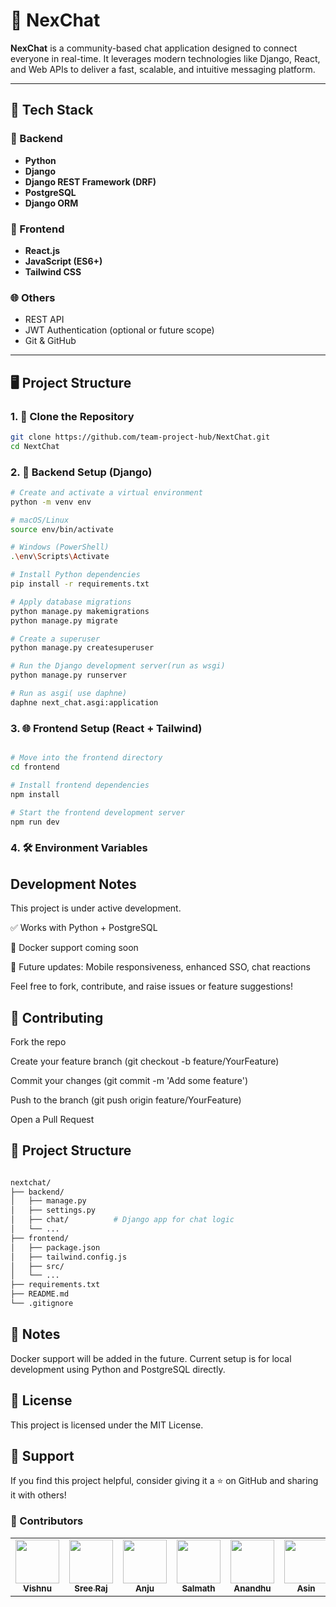 # 💬 NexChat

**NexChat** is a community-based chat application designed to connect everyone in real-time. It leverages modern technologies like Django, React, and Web APIs to deliver a fast, scalable, and intuitive messaging platform.

---

## 🚀 Tech Stack

### 🔧 Backend
- **Python**
- **Django**
- **Django REST Framework (DRF)**
- **PostgreSQL**
- **Django ORM**

### 🎨 Frontend
- **React.js**
- **JavaScript (ES6+)**
- **Tailwind CSS**

### 🌐 Others
- REST API
- JWT Authentication (optional or future scope)
- Git & GitHub

---

## 🖥️ Project Structure

### 1. 🚀 Clone the Repository

```bash
git clone https://github.com/team-project-hub/NextChat.git
cd NextChat
```

### 2. 🧪 Backend Setup (Django)

```bash
# Create and activate a virtual environment
python -m venv env

# macOS/Linux
source env/bin/activate

# Windows (PowerShell)
.\env\Scripts\Activate

# Install Python dependencies
pip install -r requirements.txt

# Apply database migrations
python manage.py makemigrations
python manage.py migrate

# Create a superuser
python manage.py createsuperuser

# Run the Django development server(run as wsgi)
python manage.py runserver

# Run as asgi( use daphne)
daphne next_chat.asgi:application

```

### 3. 🌐 Frontend Setup (React + Tailwind)

```bash

# Move into the frontend directory
cd frontend

# Install frontend dependencies
npm install

# Start the frontend development server
npm run dev

```

### 4. 🛠️ Environment Variables

##  Development Notes

This project is under active development.

✅ Works with Python + PostgreSQL

🐳 Docker support coming soon

📱 Future updates: Mobile responsiveness, enhanced SSO, chat reactions

Feel free to fork, contribute, and raise issues or feature suggestions!

## 🤝 Contributing

Fork the repo

Create your feature branch (git checkout -b feature/YourFeature)

Commit your changes (git commit -m 'Add some feature')

Push to the branch (git push origin feature/YourFeature)

Open a Pull Request

## 📂 Project Structure

```bash

nextchat/
├── backend/
│   ├── manage.py
│   ├── settings.py
│   ├── chat/          # Django app for chat logic
│   └── ...
├── frontend/
│   ├── package.json
│   ├── tailwind.config.js
│   ├── src/
│   └── ...
├── requirements.txt
├── README.md
└── .gitignore

```

## 📌 Notes
Docker support will be added in the future.
Current setup is for local development using Python and PostgreSQL directly.

## 📄 License
This project is licensed under the MIT License.

## 🙌 Support
If you find this project helpful, consider giving it a ⭐ on GitHub and sharing it with others!





### 👥 Contributors

<table>
  <tr>
    <td align="center">
      <a href="https://github.com/VishnuCheruvakkara">
        <img src="https://avatars.githubusercontent.com/u/132294324?v=4" width="70" height="70"><br />
        <sub><b>Vishnu</b></sub>
      </a>
    </td>
    <td align="center">
      <a href="https://github.com/srreeraj">
        <img src="https://avatars.githubusercontent.com/u/126603233?v=4" width="70" height="70"><br />
        <sub><b>Sree Raj</b></sub>
      </a>
    </td>
    <td align="center">
      <a href="https://github.com/ANJU-M-VENUGOPAL">
        <img src="https://avatars.githubusercontent.com/u/149453966?v=4" width="70" height="70"><br />
        <sub><b>Anju</b></sub>
      </a>
    </td>
    <td align="center">
      <a href="https://github.com/charlie-username">
        <img src="https://avatars.githubusercontent.com/u/0?v=4" width="70" height="70"><br />
        <sub><b>Salmath</b></sub>
      </a>
    </td>
    <td align="center">
      <a href="https://github.com/orgs/team-project-hub/people/AnandhuShibu">
        <img src="https://avatars.githubusercontent.com/u/170908818?v=4" width="70" height="70"><br />
        <sub><b>Anandhu</b></sub>
      </a>
    </td>
    <td align="center">
      <a href="https://github.com/ASIN-HARSHANA">
        <img src="https://avatars.githubusercontent.com/u/168712590?v=4" width="70" height="70"><br />
        <sub><b>Asin</b></sub>
      </a>
    </td>
    <td align="center">
      <a href="#">
        <img src="https://avatars.githubusercontent.com/u/0?v=4" width="70" height="70"><br />
        <sub><b>Anu</b></sub>
      </a>
    </td>
  </tr>
</table>




